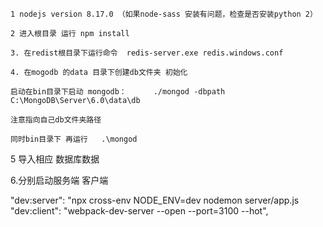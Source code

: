     1 nodejs version 8.17.0 （如果node-sass 安装有问题，检查是否安装python 2）

    2 进入根目录 运行 npm install

    3. 在redist根目录下运行命令  redis-server.exe redis.windows.conf

    4. 在mogodb 的data 目录下创建db文件夹 初始化

    启动在bin目录下启动 mongodb：      ./mongod -dbpath C:\MongoDB\Server\6.0\data\db

    注意指向自己db文件夹路径

    同时bin目录下 再运行   .\mongod

5 导入相应 数据库数据

6.分别启动服务端 客户端

"dev:server": "npx cross-env NODE_ENV=dev nodemon server/app.js
"dev:client": "webpack-dev-server --open --port=3100 --hot",

